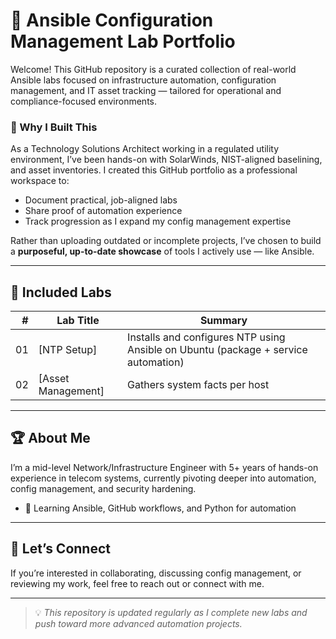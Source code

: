 # 🧰 Ansible Configuration Management Lab Portfolio

Welcome! This GitHub repository is a curated collection of real-world Ansible labs focused on infrastructure automation, configuration management, and IT asset tracking — tailored for operational and compliance-focused environments.

### 📌 Why I Built This

As a Technology Solutions Architect working in a regulated utility environment, I’ve been hands-on with SolarWinds, NIST-aligned baselining, and asset inventories. I created this GitHub portfolio as a professional workspace to:

- Document practical, job-aligned labs
- Share proof of automation experience
- Track progression as I expand my config management expertise

Rather than uploading outdated or incomplete projects, I’ve chosen to build a **purposeful, up-to-date showcase** of tools I actively use — like Ansible.

---

## 🔧 Included Labs

| # | Lab Title                  | Summary |
|--:|----------------------------|---------|
| 01 | [NTP Setup] | Installs and configures NTP using Ansible on Ubuntu (package + service automation) |
| 02 | [Asset Management] | Gathers system facts per host |


---

## 🏆 About Me

I’m a mid-level Network/Infrastructure Engineer with 5+ years of hands-on experience in telecom systems, currently pivoting deeper into automation, config management, and security hardening.

- 🧠 Learning Ansible, GitHub workflows, and Python for automation

---

## 🤝 Let’s Connect

If you’re interested in collaborating, discussing config management, or reviewing my work, feel free to reach out or connect with me.

---

> 💡 *This repository is updated regularly as I complete new labs and push toward more advanced automation projects.*
